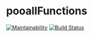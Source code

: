 # pooallFunctions
[![Maintainability](https://api.codeclimate.com/v1/badges/a99a88d28ad37a79dbf6/maintainability)](https://codeclimate.com/github/haashone/pooallFunctions)
[![Build Status](https://travis-ci.com/haashone/pooallFunctions.svg?branch=master)](https://travis-ci.com/haashone/pooallFunctions)
